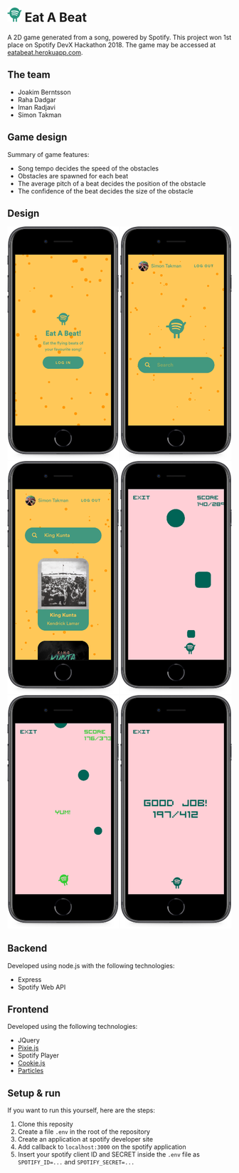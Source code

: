 # ![Logo](public/assets/Spoti_DarkGreen.png) Eat A Beat
A 2D game generated from a song, powered by Spotify. This project won 1st place on Spotify DevX Hackathon 2018. The game may be accessed at [eatabeat.herokuapp.com](https://eatabeat.herokuapp.com/).

## The team
* Joakim Berntsson
* Raha Dadgar
* Iman Radjavi
* Simon Takman

## Game design
Summary of game features:
* Song tempo decides the speed of the obstacles
* Obstacles are spawned for each beat
* The average pitch of a beat decides the position of the obstacle
* The confidence of the beat decides the size of the obstacle

## Design
<img src="readme-resources/iphone_login.png" width="250" /> <img src="readme-resources/iphone_search.png" width="250" /><br/>
<img src="readme-resources/iphone_search_results.png" width="250"/> <img src="readme-resources/iphone_gameplay.png" width="250"/><br/>
<img src="readme-resources/iphone_gameplay_yum.png" width="250"/> <img src="readme-resources/iphone_gameover.png" width="250"/>

## Backend
Developed using node.js with the following technologies:
* Express
* Spotify Web API

## Frontend
Developed using the following technologies:
* JQuery
* [Pixie.js](https://github.com/pixijs/pixi.js)
* Spotify Player
* [Cookie.js](https://github.com/js-cookie/js-cookie)
* [Particles](https://vincentgarreau.com/particles.js/)

## Setup & run
If you want to run this yourself, here are the steps:
1. Clone this reposity
2. Create a file `.env` in the root of the repository
3. Create an application at spotify developer site
4. Add callback to `localhost:3000` on the spotify application
5. Insert your spotify client ID and SECRET inside the `.env` file as `SPOTIFY_ID=...` and `SPOTIFY_SECRET=...`
